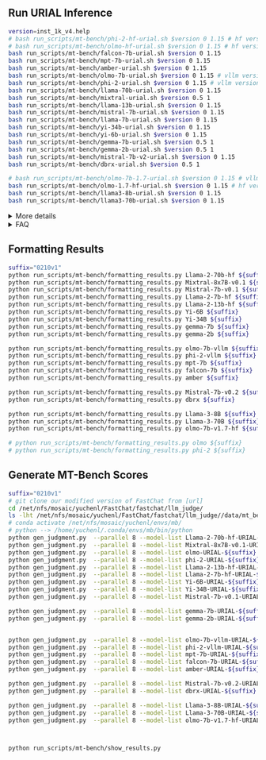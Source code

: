 ## Run URIAL Inference 


<!-- 
bash run_scripts/mt-bench/olmo-7b-urial.sh $version 0 1.15  1 1 
bash run_scripts/mt-bench/falcon-7b-urial.sh $version 0 1.15  0 1
bash run_scripts/mt-bench/mpt-7b-urial.sh $version 0 1.15  2 1 
bash run_scripts/mt-bench/phi-2-urial.sh $version 0 1.15  1 1 
bash run_scripts/mt-bench/amber-urial.sh $version 0 1.15  0 1 

 -->
```bash
version=inst_1k_v4.help
# bash run_scripts/mt-bench/phi-2-hf-urial.sh $version 0 1.15 # hf version (deprecated)
# bash run_scripts/mt-bench/olmo-hf-urial.sh $version 0 1.15 # hf version (deprecated)
bash run_scripts/mt-bench/falcon-7b-urial.sh $version 0 1.15
bash run_scripts/mt-bench/mpt-7b-urial.sh $version 0 1.15
bash run_scripts/mt-bench/amber-urial.sh $version 0 1.15
bash run_scripts/mt-bench/olmo-7b-urial.sh $version 0 1.15 # vllm version 
bash run_scripts/mt-bench/phi-2-urial.sh $version 0 1.15 # vllm version 
bash run_scripts/mt-bench/llama-70b-urial.sh $version 0 1.15
bash run_scripts/mt-bench/mixtral-urial.sh $version 0.5 1
bash run_scripts/mt-bench/llama-13b-urial.sh $version 0 1.15
bash run_scripts/mt-bench/mistral-7b-urial.sh $version 0 1.15
bash run_scripts/mt-bench/llama-7b-urial.sh $version 0 1.15
bash run_scripts/mt-bench/yi-34b-urial.sh $version 0 1.15
bash run_scripts/mt-bench/yi-6b-urial.sh $version 0 1.15 
bash run_scripts/mt-bench/gemma-7b-urial.sh $version 0.5 1 
bash run_scripts/mt-bench/gemma-2b-urial.sh $version 0.5 1 
bash run_scripts/mt-bench/mistral-7b-v2-urial.sh $version 0 1.15
bash run_scripts/mt-bench/dbrx-urial.sh $version 0.5 1

# bash run_scripts/mt-bench/olmo-7b-1.7-urial.sh $version 0 1.15 # vllm version not working now...
bash run_scripts/mt-bench/olmo-1.7-hf-urial.sh $version 0 1.15 # hf version 
bash run_scripts/mt-bench/llama3-8b-urial.sh $version 0 1.15
bash run_scripts/mt-bench/llama3-70b-urial.sh $version 0 1.15
```

<details>
<summary>More details</summary>

- The first argument is the `version` of the urial prompt. Here we use the same version for all models.
- The second argument is the `temperature` for the sampling. We use 0.5 for gemma and mixtral, and 0 for the rest. 
- The third argument is the `repetition_penalty` for the sampling. We use 1.15 for most models to avoid repetition, and 1 for gemma and mixtral.
- The `top_p` is set to 1 for all models. 
- All models are run with vLLM. Previously, phi-2 and olmo were run with HF, but we changed to vLLM for consistency after they're supported by vLLM.
</details>

<details>
<summary>FAQ</summary>

> Q: How do you decide the hyperparameters (temperature `t` and repetition_penalty `rp`)?
>> A: We tried three different settings for the temperature and repetition_penalty, i.e., (`t=0+rp=1.15`; `t=0.5+rp=1`; `t=1+rp=1`), and found that the above settings give the best results for each model. If the performance is similar for different settings, we choose the one with `t=0+rp=1.15` for best **reproducibility**.  

--- 
> Q: Why do you use vLLM for all models?
>> A: We use vLLM for all models to ensure consistency. Previously, phi-2 and olmo were run with HF, but we changed to vLLM for consistency after they're supported by vLLM.
</details>


## Formatting Results

```bash
suffix="0210v1"
python run_scripts/mt-bench/formatting_results.py Llama-2-70b-hf ${suffix} 
python run_scripts/mt-bench/formatting_results.py Mixtral-8x7B-v0.1 ${suffix} 
python run_scripts/mt-bench/formatting_results.py Mistral-7b-v0.1 ${suffix} 
python run_scripts/mt-bench/formatting_results.py Llama-2-7b-hf ${suffix} 
python run_scripts/mt-bench/formatting_results.py Llama-2-13b-hf ${suffix} 
python run_scripts/mt-bench/formatting_results.py Yi-6B ${suffix} 
python run_scripts/mt-bench/formatting_results.py Yi-34B ${suffix} 
python run_scripts/mt-bench/formatting_results.py gemma-7b ${suffix}
python run_scripts/mt-bench/formatting_results.py gemma-2b ${suffix}

python run_scripts/mt-bench/formatting_results.py olmo-7b-vllm ${suffix} 
python run_scripts/mt-bench/formatting_results.py phi-2-vllm ${suffix} 
python run_scripts/mt-bench/formatting_results.py mpt-7b ${suffix} 
python run_scripts/mt-bench/formatting_results.py falcon-7b ${suffix} 
python run_scripts/mt-bench/formatting_results.py amber ${suffix} 

python run_scripts/mt-bench/formatting_results.py Mistral-7b-v0.2 ${suffix} 
python run_scripts/mt-bench/formatting_results.py dbrx ${suffix} 

python run_scripts/mt-bench/formatting_results.py Llama-3-8B ${suffix} 
python run_scripts/mt-bench/formatting_results.py Llama-3-70B ${suffix} 
python run_scripts/mt-bench/formatting_results.py olmo-7b-v1.7-hf ${suffix} 

# python run_scripts/mt-bench/formatting_results.py olmo ${suffix} 
# python run_scripts/mt-bench/formatting_results.py phi-2 ${suffix} 

```


## Generate MT-Bench Scores

```bash 
suffix="0210v1"
# git clone our modified version of FastChat from [url]
cd /net/nfs/mosaic/yuchenl/FastChat/fastchat/llm_judge/
ls -lht /net/nfs/mosaic/yuchenl/FastChat/fastchat/llm_judge//data/mt_bench/model_answer/ # make sure the model answer is there
# conda activate /net/nfs/mosaic/yuchenl/envs/mb/
# python --> /home/yuchenl/.conda/envs/mb/bin/python
python gen_judgment.py  --parallel 8 --model-list Llama-2-70b-hf-URIAL-${suffix} 
python gen_judgment.py  --parallel 8 --model-list Mixtral-8x7B-v0.1-URIAL-${suffix} 
python gen_judgment.py  --parallel 8 --model-list olmo-URIAL-${suffix}  
python gen_judgment.py  --parallel 8 --model-list phi-2-URIAL-${suffix}  
python gen_judgment.py  --parallel 8 --model-list Llama-2-13b-hf-URIAL-${suffix}
python gen_judgment.py  --parallel 8 --model-list Llama-2-7b-hf-URIAL-${suffix} 
python gen_judgment.py  --parallel 8 --model-list Yi-6B-URIAL-${suffix} 
python gen_judgment.py  --parallel 8 --model-list Yi-34B-URIAL-${suffix}
python gen_judgment.py  --parallel 8 --model-list Mistral-7b-v0.1-URIAL-${suffix}

python gen_judgment.py  --parallel 8 --model-list gemma-7b-URIAL-${suffix}  
python gen_judgment.py  --parallel 8 --model-list gemma-2b-URIAL-${suffix}  


python gen_judgment.py  --parallel 8 --model-list olmo-7b-vllm-URIAL-${suffix}
python gen_judgment.py  --parallel 8 --model-list phi-2-vllm-URIAL-${suffix}
python gen_judgment.py  --parallel 8 --model-list mpt-7b-URIAL-${suffix}
python gen_judgment.py  --parallel 8 --model-list falcon-7b-URIAL-${suffix}
python gen_judgment.py  --parallel 8 --model-list amber-URIAL-${suffix}

python gen_judgment.py  --parallel 8 --model-list Mistral-7b-v0.2-URIAL-${suffix}
python gen_judgment.py  --parallel 8 --model-list dbrx-URIAL-${suffix}

python gen_judgment.py  --parallel 8 --model-list Llama-3-8B-URIAL-${suffix} 
python gen_judgment.py  --parallel 8 --model-list Llama-3-70B-URIAL-${suffix} 
python gen_judgment.py  --parallel 8 --model-list olmo-7b-v1.7-hf-URIAL-${suffix} 



```

```bash

python run_scripts/mt-bench/show_results.py

```
